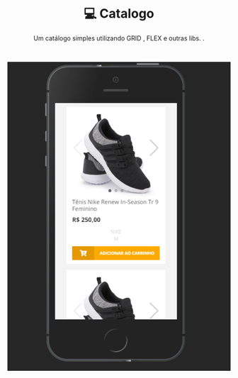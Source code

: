 <h1 align="center">💻 Catalogo</h1>
<p align="center">
  Um catálogo simples utilizando GRID , FLEX e outras libs. .
</p>
<br>

<p align="center">
  <img src="https://raw.githubusercontent.com/MauricioPDuarte/catalogo-cards/master/ca3.png">
</p>
